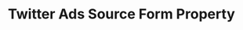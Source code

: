 ---
# -------------------------- #
#     USING THIS TEMPLATE    #
# -------------------------- #

## NEED HELP USING THIS TEMPLATE? SEE:
## https://docs-about-stitch-docs.netlify.com/reference/connect-templates/destination-form-property/
## FOR INSTRUCTIONS & REFERENCE INFO


# -------------------------- #
#        CONTENT TYPE        #
# -------------------------- #

product-type: "connect"
content-type: "api-form"
form-type: "source"
key: "source-form-properties-twitter-ads-object"


# -------------------------- #
#        OBJECT INFO         #
# -------------------------- #

title: "Twitter Ads Source Form Property"
api-type: "platform.twitter-ads"
display-name: "Twitter Ads"

source-type: "saas"
docs-name: "twitter-ads"


# -------------------------- #
#      OBJECT ATTRIBUTES     #
# -------------------------- #

uses-start-date: true

object-attributes:
  - name: "account_ids"
    type: "string"
    required: true
    description: |
      A {{ form-property.display-name }} account ID, or a comma-delimited list of account IDs. For example: `accountId1, accountId2`

      Refer to the [{{ form-property.display-name }} documentation]({{ doc-link | append: "#retrieve-account-id" }}) to retrieve this information.
    value: "<YOUR_ACCOUNT_ID_1>,<YOUR_ACCOUNT_ID_2>"

  - name: "attribution_window"
    type: "string"
    required: false
    description: |
      The number of days of historical records to replicate for custom report tables during each replication job.
    value: "14"
    
  - name: "country_codes"
    type: "string"
    required: false
    description: |
      A comma-delimited list of ISO 2-letter country codes for targeting and segmentation. **Note**: This value is required to use some segment types in custom reports. Refer to the [Segment compatibility reference]({{ doc-link | append: "#custom-report-configuration-options--segments" }}) for more info.
    value: "US,MX,CA,DE"
    
  - name: "reports"
    type: "array"
    required: false
    description: |
      An array of objects, each object pertaining to a custom report.

      **Note**: If provided, each property in this object must be provided to fully configure the custom report.
    value: |
      [
         {
              "name": "campaigns_genders_hourly_report",
              "enitity": "CAMPAIGN",
              "segment": "GENDER",
              "granularity": "HOUR"
           },
           {
              "name": "line_items_regions_daily_report",
              "enitity": "LINE_ITEM",
              "segment": "REGIONS",
              "granularity": "DAY"
           }
         ]  
    subattributes:
      - name: "name"
        type: "string"
        required: false
        description: "The name of the custom report."
      
      - name: "entity"
        type: "string"
        required: false
        description: |
          The {{ integration.display_name }} entity (object) to report on. The entity determines the metrics (fields) available for selection and the segments you can apply to those metrics. Refer to the [Custom report options compatibility reference]({{ doc-link | append: "#custom-report-configuration-options" }}) for more info.

          Accepted values are:

          {% assign source-documentation = site.saas-integrations | where:"key","twitter-ads-setup" | first %}
          {% assign source-reference = source-documentation.other-sections | where:"anchor","reference" | first %}
          {% assign custom-report-options = source-reference.custom-report-options %}

          {% for entity in custom-report-options.entities %}
          - `{{ entity.name | upcase }}`
          {% endfor %}
      
      - name: "segment"
        type: "string"
        required: false
        description: |
          The segment to apply to the `entity`'s available metrics. **Note**: Some entity and segment combinations may be incompatible. Refer to the [Segment compatibility reference]({{ doc-link | append: "#custom-report-configuration-options--segments" }}) for more info.

          Accepted values are:

          {% for segment in custom-report-options.segments %}
          - `{{ segment.name | upcase }}`
          {% endfor %}
      
      - name: "granularity"
        type: "string"
        required: false
        description: |
          The granularity of the custom report data. Accepted values are:

          - `DAY`
          - `HOUR`
          - `TOTAL`
    
  - name: "with_deleted"
    type: "string"
    required: false
    description: |
      Whether to include logically deleted records, that fall outside of the attribution window, in the results. This value will be `true` or `false`.

    

# -------------------------- #
#       OAUTH PROPERTIES     #
# -------------------------- #

oauth-link: "https://developer.twitter.com/en/docs/basics/authentication/oauth-1-0a"

oauth-description: ""

oauth-attributes:
  - name: "access_token"
    type: "string"
    required: true
    credential: true
    description: |
      The access token of the {{ form-property.display-name }} account being connected to Stitch.
    value: "<ACCESS_TOKEN>"

  - name: "access_token_secret"
    type: "string"
    required: true
    credential: true
    description: |
      The token secret key of the {{ form-property.display-name }} account being connected to Stitch.
    value: "<ACCESS_TOKEN_SECRET>"

  - name: "consumer_key"
    type: "string"
    required: true
    credential: true
    description: |
      Your {{ form-property.display-name }} OAuth application's consumer key. This is obtained when you create an OAuth app with Twitter.
    value: "<CONSUMER_KEY>"
    
  - name: "consumer_secret"
    type: "string"
    required: true
    credential: true
    description: |
      Your {{ form-property.display-name }} OAuth application's consumer secret. This is obtained when you create an OAuth app with Twitter.
    value: "<CONSUMER_SECRET>"    
---